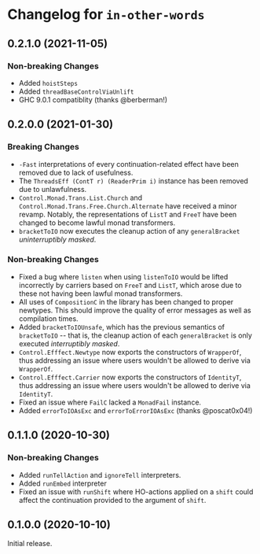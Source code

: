 # Changelog for `in-other-words`

## 0.2.1.0 (2021-11-05)
### Non-breaking Changes
* Added `hoistSteps`
* Added `threadBaseControlViaUnlift`
* GHC 9.0.1 compatiblity (thanks @berberman!)

## 0.2.0.0 (2021-01-30)
### Breaking Changes
* `-Fast` interpretations of every continuation-related effect have been removed due
  to lack of usefulness.
* The `ThreadsEff (ContT r) (ReaderPrim i)` instance has been removed due to unlawfulness.
* `Control.Monad.Trans.List.Church` and `Control.Monad.Trans.Free.Church.Alternate` have
    received a minor revamp. Notably, the representations of `ListT` and `FreeT` have been
    changed to become lawful monad transformers.
* `bracketToIO` now executes the cleanup action of any `generalBracket`
    _uninterruptibly masked_.

### Non-breaking Changes
* Fixed a bug where `listen` when using `listenToIO` would be lifted incorrectly by carriers
    based on `FreeT` and `ListT`, which arose due to these not having been lawful
    monad transformers.
* All uses of `CompositionC` in the library has been changed to proper newtypes.
    This should improve the quality of error messages as well as compilation times.
* Added `bracketToIOUnsafe`, which has the previous semantics of `bracketToIO`
    -- that is, the cleanup action of each `generalBracket` is only executed
    _interruptibly masked_.
* `Control.Efffect.Newtype` now exports the constructors of `WrapperOf`, thus
     addressing an issue where users wouldn't be allowed to derive via `WrapperOf`.
* `Control.Efffect.Carrier` now exports the constructors of `IdentityT`, thus
     addressing an issue where users wouldn't be allowed to derive via `IdentityT`.
* Fixed an issue where `FailC` lacked a `MonadFail` instance.
* Added `errorToIOAsExc` and `errorToErrorIOAsExc` (thanks @poscat0x04!)


## 0.1.1.0 (2020-10-30)
### Non-breaking Changes
* Added `runTellAction` and `ignoreTell` interpreters.
* Added `runEmbed` interpreter
* Fixed an issue with `runShift` where HO-actions applied on a `shift` could affect the continuation provided to the argument of `shift`.


## 0.1.0.0 (2020-10-10)
Initial release.
